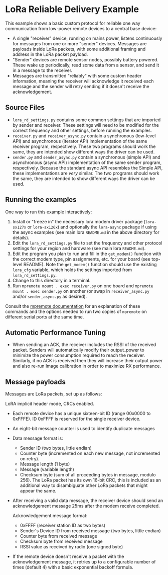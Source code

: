 # LoRa Reliable Delivery Example

This example shows a basic custom protocol for reliable one way communication
from low-power remote devices to a central base device:

- A single "receiver" device, running on mains power, listens continuously for
  messages from one or more "sender" devices. Messages are payloads inside LoRa packets,
  with some additional framing and address in the LoRa packet payload.
- "Sender" devices are remote sensor nodes, possibly battery powered. These wake
  up periodically, read some data from a sensor, and send it in a message to the receiver.
- Messages are transmitted "reliably" with some custom header information,
  meaning the receiver will acknowledge it received each message and the sender
  will retry sending if it doesn't receive the acknowledgement.

## Source Files

* `lora_rd_settings.py` contains some common settings that are imported by
  sender and receiver. These settings will need to be modified for the correct
  frequency and other settings, before running the examples.
* `receiver.py` and `receiver_async.py` contain a synchronous (low-level API)
  and asynchronous (iterator API) implementation of the same receiver program,
  respectively. These two programs should work the same, they are intended show
  different ways the driver can be used.
* `sender.py` and `sender_async.py` contain a synchronous (simple API) and
  asynchronous (async API) implementation of the same sender program,
  respectively. Because the standard async API resembles the Simple API, these
  implementations are *very* similar. The two programs should work the same,
  they are intended to show different ways the driver can be used.

## Running the examples

One way to run this example interactively:

1. Install or "freeze in" the necessary lora modem driver package (`lora-sx127x`
   or `lora-sx126x`) and optionally the `lora-async` package if using the async
   examples (see main lora `README.md` in the above directory for details).
2. Edit the `lora_rd_settings.py` file to set the frequency and other protocol
   settings for your region and hardware (see main lora `README.md`).
3. Edit the program you plan to run and fill in the `get_modem()` function with
   the correct modem type, pin assignments, etc. for your board (see top-level
   README). Note the `get_modem()` function should use the existing `lora_cfg`
   variable, which holds the settings imported from `lora_rd_settings.py`.
4. Change to this directory in a terminal.
5. Run `mpremote mount . exec receiver.py` on one board and `mpremote mount
   . exec sender.py` on another (or swap in `receiver_async.py` and/or
   `sender_async.py` as desired).

Consult the [mpremote
documentation](https://docs.micropython.org/en/latest/reference/mpremote.html)
for an explanation of these commands and the options needed to run two copies of
`mpremote` on different serial ports at the same time.

## Automatic Performance Tuning

- When sending an ACK, the receiver includes the RSSI of the received
  packet. Senders will automatically modify their output_power to minimize the
  power consumption required to reach the receiver. Similarly, if no ACK is
  received then they will increase their output power and also re-run Image
  calibration in order to maximize RX performance.

## Message payloads

Messages are LoRa packets, set up as follows:

LoRA implicit header mode, CRCs enabled.

* Each remote device has a unique sixteen-bit ID (range 00x0000 to 0xFFFE). ID
  0xFFFF is reserved for the single receiver device.
* An eight-bit message counter is used to identify duplicate messages

* Data message format is:
  - Sender ID (two bytes, little endian)
  - Counter byte (incremented on each new message, not incremented on retry).
  - Message length (1 byte)
  - Message (variable length)
  - Checksum byte (sum of all proceeding bytes in message, modulo 256). The LoRa
    packet has its own 16-bit CRC, this is included as an additional way to
    disambiguate other LoRa packets that might appear the same.

* After receiving a valid data message, the receiver device should send
  an acknowledgement message 25ms after the modem receive completed.

  Acknowledgement message format:
  - 0xFFFF (receiver station ID as two bytes)
  - Sender's Device ID from received message (two bytes, little endian)
  - Counter byte from received message
  - Checksum byte from received message
  - RSSI value as received by radio (one signed byte)

* If the remote device doesn't receive a packet with the acknowledgement
  message, it retries up to a configurable number of times (default 4) with a
  basic exponential backoff formula.

